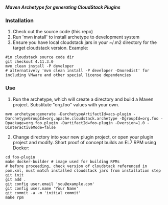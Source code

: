 ##### Maven Archetype for generating CloudStack Plugins


### Installation
1. Check out the source code (this repo)
2. Run 'mvn install' to install archetype to development system
3. Ensure you have local cloudstack jars in your ~/.m2 directory for the target cloudstack version. Example:
```
#in cloudstack source code dir
git checkout 4.11.3.0
mvn clean install -P developer
# alternatively 'mvn clean install -P developer -Dnoredist' for including VMware and other special license dependencies
```

### Use
1. Run the archetype, which will create a directory and build a Maven project. Substitute "org.foo" values with your own.
```
mvn archetype:generate -DarchetypeArtifactId=acs-plugin -DarchetypeGroupId=org.apache.cloudstack.archetype -DgroupId=org.foo -Dpackage=org.foo.plugin -DartifactId=foo-plugin -Dversion=1.0 -DinteractiveMode=false
```
2. Change directory into your new plugin project, or open your plugin project and modify. Short proof of concept builds an EL7 RPM using Docker:
```
cd foo-plugin
make docker-builder # image used for building RPMs
# before proceeding, check version of cloudstack referenced in pom.xml, must match installed cloudstack jars from installation step
git init
git add .
git config user.email 'you@example.com'
git config user.name 'Your Name'
git commit -a -m 'initial commit'
make rpm
```
